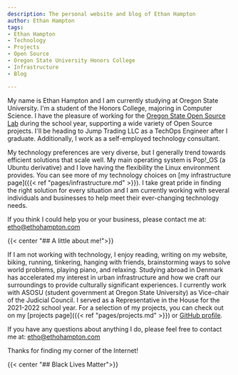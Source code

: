 ```yaml
---
description: The personal website and blog of Ethan Hampton
author: Ethan Hampton
tags:
- Ethan Hampton
- Technology
- Projects
- Open Source
- Oregon State University Honors College
- Infrastructure
- Blog

---
```

<!--{{< image src="headshot.jpg" title="Ethan Hampton" style="width:10em;" center="true" width="160">}}-->

My name is Ethan Hampton and I am currently studying at Oregon State University. I'm a student of the Honors College, majoring in Computer Science. I have the pleasure of working for the [Oregon State Open Source Lab](https://osuosl.org) during the school year, supporting a wide variety of Open Source projects. I'll be heading to Jump Trading LLC as a TechOps Engineer after I graduate. Additionally, I work as a self-employed technology consultant.

My technology preferences are very diverse, but I generally trend towards efficient solutions that scale well. My main operating system is Pop!_OS (a Ubuntu derivative) and I love having the flexibility the Linux environment provides. You can see more of my technology choices on [my infrastructure page]({{< ref "pages/infrastructure.md" >}}). I take great pride in finding the right solution for every situation and I am currently working with several individuals and businesses to help meet their ever-changing technology needs.

If you think I could help you or your business, please contact me at: etho@ethohampton.com

{{< center "## A little about me!">}}

If I am not working with technology, I enjoy reading, writing on my website, biking, running, tinkering, hanging with friends, brainstorming ways to solve world problems, playing piano, and relaxing. Studying abroad in Denmark has accelerated my interest in urban infrastructure and how we craft our surroundings to provide culturally significant experiences. I currently work with ASOSU (student government at Oregon State University) as Vice-chair of the Judicial Council. I served as a Representative in the House for the 2021-2022 school year. For a selection of my projects, you can check out on my [projects page]({{< ref "pages/projects.md" >}}) or [GitHub profile](https://github.com/EMH333).

If you have any questions about anything I do, please feel free to contact me at: etho@ethohampton.com

Thanks for finding my corner of the Internet!

{{< center "## Black Lives Matter">}}
